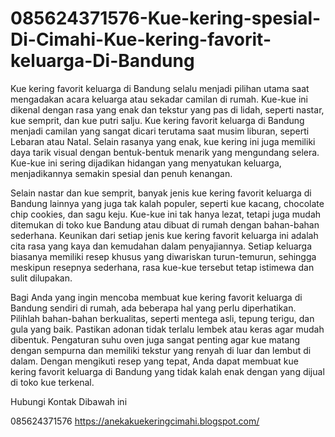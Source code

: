 # 085624371576-Kue-kering-spesial-Di-Cimahi-Kue-kering-favorit-keluarga-Di-Bandung

Kue kering favorit keluarga di Bandung selalu menjadi pilihan utama saat mengadakan acara keluarga atau sekadar camilan di rumah. Kue-kue ini dikenal dengan rasa yang enak dan tekstur yang pas di lidah, seperti nastar, kue semprit, dan kue putri salju. Kue kering favorit keluarga di Bandung menjadi camilan yang sangat dicari terutama saat musim liburan, seperti Lebaran atau Natal. Selain rasanya yang enak, kue kering ini juga memiliki daya tarik visual dengan bentuk-bentuk menarik yang mengundang selera. Kue-kue ini sering dijadikan hidangan yang menyatukan keluarga, menjadikannya semakin spesial dan penuh kenangan.

Selain nastar dan kue semprit, banyak jenis kue kering favorit keluarga di Bandung lainnya yang juga tak kalah populer, seperti kue kacang, chocolate chip cookies, dan sagu keju. Kue-kue ini tak hanya lezat, tetapi juga mudah ditemukan di toko kue Bandung atau dibuat di rumah dengan bahan-bahan sederhana. Keunikan dari setiap jenis kue kering favorit keluarga ini adalah cita rasa yang kaya dan kemudahan dalam penyajiannya. Setiap keluarga biasanya memiliki resep khusus yang diwariskan turun-temurun, sehingga meskipun resepnya sederhana, rasa kue-kue tersebut tetap istimewa dan sulit dilupakan.

Bagi Anda yang ingin mencoba membuat kue kering favorit keluarga di Bandung sendiri di rumah, ada beberapa hal yang perlu diperhatikan. Pilihlah bahan-bahan berkualitas, seperti mentega asli, tepung terigu, dan gula yang baik. Pastikan adonan tidak terlalu lembek atau keras agar mudah dibentuk. Pengaturan suhu oven juga sangat penting agar kue matang dengan sempurna dan memiliki tekstur yang renyah di luar dan lembut di dalam. Dengan mengikuti resep yang tepat, Anda dapat membuat kue kering favorit keluarga di Bandung yang tidak kalah enak dengan yang dijual di toko kue terkenal.

Hubungi Kontak Dibawah ini

085624371576
https://anekakuekeringcimahi.blogspot.com/
